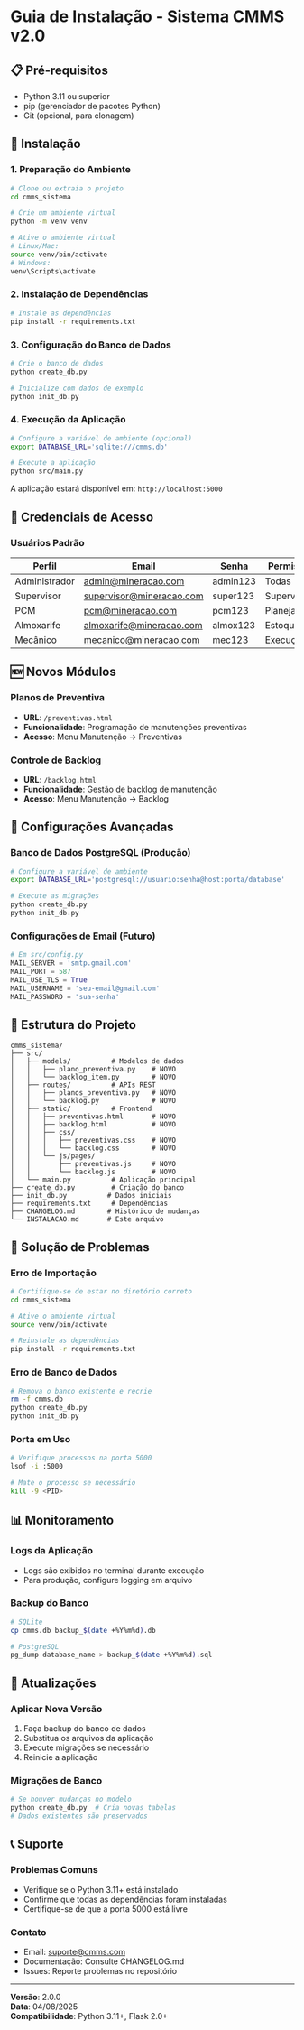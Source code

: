 # Guia de Instalação - Sistema CMMS v2.0

## 📋 Pré-requisitos

- Python 3.11 ou superior
- pip (gerenciador de pacotes Python)
- Git (opcional, para clonagem)

## 🚀 Instalação

### 1. Preparação do Ambiente

```bash
# Clone ou extraia o projeto
cd cmms_sistema

# Crie um ambiente virtual
python -m venv venv

# Ative o ambiente virtual
# Linux/Mac:
source venv/bin/activate
# Windows:
venv\Scripts\activate
```

### 2. Instalação de Dependências

```bash
# Instale as dependências
pip install -r requirements.txt
```

### 3. Configuração do Banco de Dados

```bash
# Crie o banco de dados
python create_db.py

# Inicialize com dados de exemplo
python init_db.py
```

### 4. Execução da Aplicação

```bash
# Configure a variável de ambiente (opcional)
export DATABASE_URL='sqlite:///cmms.db'

# Execute a aplicação
python src/main.py
```

A aplicação estará disponível em: `http://localhost:5000`

## 👤 Credenciais de Acesso

### Usuários Padrão

| Perfil | Email | Senha | Permissões |
|--------|-------|-------|------------|
| Administrador | admin@mineracao.com | admin123 | Todas |
| Supervisor | supervisor@mineracao.com | super123 | Supervisão |
| PCM | pcm@mineracao.com | pcm123 | Planejamento |
| Almoxarife | almoxarife@mineracao.com | almox123 | Estoque |
| Mecânico | mecanico@mineracao.com | mec123 | Execução |

## 🆕 Novos Módulos

### Planos de Preventiva
- **URL**: `/preventivas.html`
- **Funcionalidade**: Programação de manutenções preventivas
- **Acesso**: Menu Manutenção → Preventivas

### Controle de Backlog
- **URL**: `/backlog.html`
- **Funcionalidade**: Gestão de backlog de manutenção
- **Acesso**: Menu Manutenção → Backlog

## 🔧 Configurações Avançadas

### Banco de Dados PostgreSQL (Produção)

```bash
# Configure a variável de ambiente
export DATABASE_URL='postgresql://usuario:senha@host:porta/database'

# Execute as migrações
python create_db.py
python init_db.py
```

### Configurações de Email (Futuro)

```python
# Em src/config.py
MAIL_SERVER = 'smtp.gmail.com'
MAIL_PORT = 587
MAIL_USE_TLS = True
MAIL_USERNAME = 'seu-email@gmail.com'
MAIL_PASSWORD = 'sua-senha'
```

## 📁 Estrutura do Projeto

```
cmms_sistema/
├── src/
│   ├── models/          # Modelos de dados
│   │   ├── plano_preventiva.py    # NOVO
│   │   └── backlog_item.py        # NOVO
│   ├── routes/          # APIs REST
│   │   ├── planos_preventiva.py   # NOVO
│   │   └── backlog.py             # NOVO
│   ├── static/          # Frontend
│   │   ├── preventivas.html       # NOVO
│   │   ├── backlog.html           # NOVO
│   │   ├── css/
│   │   │   ├── preventivas.css    # NOVO
│   │   │   └── backlog.css        # NOVO
│   │   └── js/pages/
│   │       ├── preventivas.js     # NOVO
│   │       └── backlog.js         # NOVO
│   └── main.py          # Aplicação principal
├── create_db.py         # Criação do banco
├── init_db.py          # Dados iniciais
├── requirements.txt     # Dependências
├── CHANGELOG.md        # Histórico de mudanças
└── INSTALACAO.md       # Este arquivo
```

## 🐛 Solução de Problemas

### Erro de Importação
```bash
# Certifique-se de estar no diretório correto
cd cmms_sistema

# Ative o ambiente virtual
source venv/bin/activate

# Reinstale as dependências
pip install -r requirements.txt
```

### Erro de Banco de Dados
```bash
# Remova o banco existente e recrie
rm -f cmms.db
python create_db.py
python init_db.py
```

### Porta em Uso
```bash
# Verifique processos na porta 5000
lsof -i :5000

# Mate o processo se necessário
kill -9 <PID>
```

## 📊 Monitoramento

### Logs da Aplicação
- Logs são exibidos no terminal durante execução
- Para produção, configure logging em arquivo

### Backup do Banco
```bash
# SQLite
cp cmms.db backup_$(date +%Y%m%d).db

# PostgreSQL
pg_dump database_name > backup_$(date +%Y%m%d).sql
```

## 🔄 Atualizações

### Aplicar Nova Versão
1. Faça backup do banco de dados
2. Substitua os arquivos da aplicação
3. Execute migrações se necessário
4. Reinicie a aplicação

### Migrações de Banco
```bash
# Se houver mudanças no modelo
python create_db.py  # Cria novas tabelas
# Dados existentes são preservados
```

## 📞 Suporte

### Problemas Comuns
- Verifique se o Python 3.11+ está instalado
- Confirme que todas as dependências foram instaladas
- Certifique-se de que a porta 5000 está livre

### Contato
- Email: suporte@cmms.com
- Documentação: Consulte CHANGELOG.md
- Issues: Reporte problemas no repositório

---

**Versão**: 2.0.0  
**Data**: 04/08/2025  
**Compatibilidade**: Python 3.11+, Flask 2.0+

